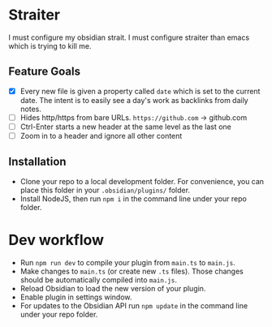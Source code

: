 # Straiter

I must configure my obsidian strait. I must configure straiter than emacs which is trying to kill me.

## Feature Goals
- [x] Every new file is given a property called `date` which is set to the current date. The intent is to easily see a day's work as backlinks from daily notes.
- [ ] Hides http/https from bare URLs. `https://github.com` -> github.com
- [ ] Ctrl-Enter starts a new header at the same level as the last one
- [ ] Zoom in to a header and ignore all other content

## Installation

- Clone your repo to a local development folder. For convenience, you can place this folder in your `.obsidian/plugins/` folder.
- Install NodeJS, then run `npm i` in the command line under your repo folder.

# Dev workflow
- Run `npm run dev` to compile your plugin from `main.ts` to `main.js`.
- Make changes to `main.ts` (or create new `.ts` files). Those changes should be automatically compiled into `main.js`.
- Reload Obsidian to load the new version of your plugin.
- Enable plugin in settings window.
- For updates to the Obsidian API run `npm update` in the command line under your repo folder.
